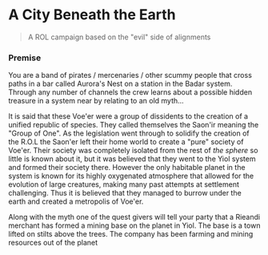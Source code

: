 # A City Beneath the Earth
> A ROL campaign based on the "evil" side of alignments

### Premise
You are a band of pirates / mercenaries / other scummy people that cross paths in a bar called Aurora's Nest on a station in the Badar system. Through any number of channels the crew learns about a possible hidden treasure in a system near by relating to an old myth...

It is said that these Voe'er were a group of dissidents to the creation of a unified republic of species. They called themselves the Saon'ir meaning the "Group of One". As the legislation went through to solidify the creation of the R.O.L the Saon'er left their home world to create a "pure" society of Voe'er. Their society was completely isolated from the rest of *the sphere* so little is known about it, but it was believed that they went to the Yiol system and formed their society there. However the only habitable planet in the system is known for its highly oxygenated atmosphere that allowed for the evolution of large creatures, making many past attempts at settlement challenging. Thus it is believed that they managed to burrow under the earth and created a metropolis of Voe'er.

Along with the myth one of the quest givers will tell your party that a Rieandi merchant has formed a mining base on the planet in Yiol. The base is a town lifted on stilts above the trees. The company has been farming and mining resources out of the planet
